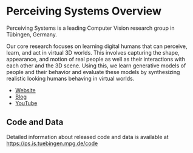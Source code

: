 # Perceiving Systems Overview
Perceiving Systems is a leading Computer Vision research group in Tübingen, Germany.

Our core research focuses on learning digital humans that can perceive, learn, and act in virtual 3D worlds. This involves capturing the shape, appearance, and motion of real people as well as their interactions with each other and the 3D scene. Using this, we learn generative models of people and their behavior and evaluate these models by synthesizing realistic looking humans behaving in virtual worlds.

+ [Website](https://ps.is.tuebingen.mpg.de/)
+ [Blog](https://perceiving-systems.blog/)
+ [YouTube](https://www.youtube.com/channel/UCqNJuPO0tyV6eWfYB7lcsvw)

## Code and Data
Detailed information about released code and data is available at https://ps.is.tuebingen.mpg.de/code
